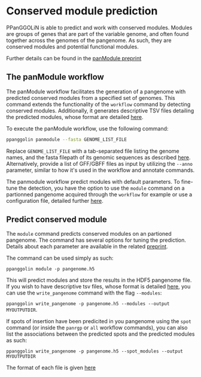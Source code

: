 # Conserved module prediction

PPanGGOLiN is able to predict and work with conserved modules. Modules are groups of genes that are part of the variable genome, and often found together across the genomes of the pangenome. As such, they are conserved modules and potential functional modules.

Further details can be found in the [panModule preprint](https://doi.org/10.1101/2021.12.06.471380)

## The panModule workflow

The panModule workflow facilitates the generation of a pangenome with predicted conserved modules from a specified set of genomes. This command extends the functionality of the `workflow` command by detecting conserved modules. Additionally, it generates descriptive TSV files detailing the predicted modules, whose format are detailed [here](./moduleOutputs.md).

To execute the panModule workflow, use the following command: 

```bash
ppanggolin panmodule --fasta GENOME_LIST_FILE
```
Replace `GENOME_LIST_FILE` with a tab-separated file listing the genome names, and the fasta filepath of its genomic sequences as described [here](../PangenomeAnalyses/pangenomeAnnotation.md#annotate-fasta-file). Alternatively, provide a list of GFF/GBFF files as input by utilizing the `--anno` parameter, similar to how it's used in the workflow and annotate commands.

The panmodule workflow predict modules with default parameters. To fine-tune the detection, you have the option to use the `module` command on a partionned pangenome acquired through the `workflow` for example or use a configuration file, detailed further [here](../practicalInformation.md#configuration-file). 


## Predict conserved module

The `module` command predicts conserved modules on an partioned pangenome. The command has several options for tuning the prediction. Details about each parameter are available in the related [preprint](https://www.biorxiv.org/content/10.1101/2021.12.06.471380v1).

The command can be used simply as such:

`ppanggolin module -p pangenome.h5`

This will predict modules and store the results in the HDF5 pangenome file. If you wish to have descriptive tsv files, whose format is detailed [here](./moduleOutputs.md), you can use the `write_pangenome` command with the flag `--modules`:

`ppanggolin write_pangenome -p pangenome.h5 --modules --output MYOUTPUTDIR`.

If spots of insertion have been predicited in you pangenome using the `spot` command (or inside the `panrgp` or `all` workflow commands), you can also list the associations between the predicted spots and the predicted modules as such:

`ppanggolin write_pangenome -p pangenome.h5 --spot_modules --output MYOUTPUTDIR`

The format of each file is given [here](./moduleOutputs.md)